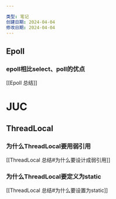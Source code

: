 ```yaml
---

类型: 笔记
创建日期: 2024-04-04
修改日期: 2024-04-04
---
```



## Epoll
### epoll相比select、poll的优点
[[Epoll 总结]]
# JUC
## ThreadLocal
### 为什么ThreadLocal要用弱引用
[[ThreadLocal 总结#为什么要设计成弱引用]]

### 为什么ThreadLocal要定义为static
[[ThreadLocal 总结#为什么要设置为static]]
